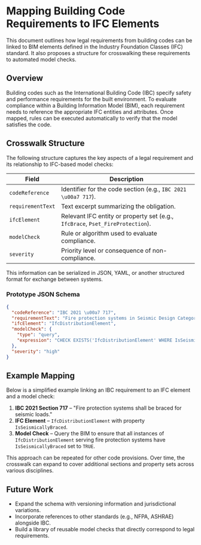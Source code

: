 # Mapping Building Code Requirements to IFC Elements

This document outlines how legal requirements from building codes can be linked to BIM elements defined in the Industry Foundation Classes (IFC) standard. It also proposes a structure for crosswalking these requirements to automated model checks.

## Overview

Building codes such as the International Building Code (IBC) specify safety and performance requirements for the built environment. To evaluate compliance within a Building Information Model (BIM), each requirement needs to reference the appropriate IFC entities and attributes. Once mapped, rules can be executed automatically to verify that the model satisfies the code.

## Crosswalk Structure

The following structure captures the key aspects of a legal requirement and its relationship to IFC-based model checks:

| Field | Description |
|-------|-------------|
| `codeReference` | Identifier for the code section (e.g., `IBC 2021 \u00a7 717`). |
| `requirementText` | Text excerpt summarizing the obligation. |
| `ifcElement` | Relevant IFC entity or property set (e.g., `IfcBrace`, `Pset_FireProtection`). |
| `modelCheck` | Rule or algorithm used to evaluate compliance. |
| `severity` | Priority level or consequence of non-compliance. |

This information can be serialized in JSON, YAML, or another structured format for exchange between systems.

### Prototype JSON Schema

```json
{
  "codeReference": "IBC 2021 \u00a7 717",
  "requirementText": "Fire protection systems in Seismic Design Category C or higher shall be braced against lateral movement.",
  "ifcElement": "IfcDistributionElement",
  "modelCheck": {
    "type": "query",
    "expression": "CHECK EXISTS('IfcDistributionElement' WHERE IsSeismicallyBraced = TRUE)"
  },
  "severity": "high"
}
```

## Example Mapping

Below is a simplified example linking an IBC requirement to an IFC element and a model check:

1. **IBC 2021 Section 717** – "Fire protection systems shall be braced for seismic loads."
2. **IFC Element** – `IfcDistributionElement` with property `IsSeismicallyBraced`.
3. **Model Check** – Query the BIM to ensure that all instances of `IfcDistributionElement` serving fire protection systems have `IsSeismicallyBraced` set to `TRUE`.

This approach can be repeated for other code provisions. Over time, the crosswalk can expand to cover additional sections and property sets across various disciplines.

## Future Work

- Expand the schema with versioning information and jurisdictional variations.
- Incorporate references to other standards (e.g., NFPA, ASHRAE) alongside IBC.
- Build a library of reusable model checks that directly correspond to legal requirements.

